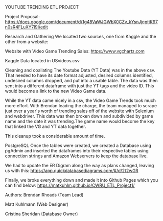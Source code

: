 YOUTUBE TRENDING ETL PROJECT 


Project Proposal:
https://docs.google.com/document/d/1g48VaWJGWbX0CZv_kYsnJjqptjK97n0sR4FLuXY7l9I/edit

Research and Gathering
We located two sources, one from Kaggle and the other from a website:

Website with Video Game Trending Sales: https://www.vgchartz.com

Kaggle Data located in USvideos.csv

Cleaning and coallating
The Youtube Data (YT Data) was in the above csv. That needed to have its date format adjusted, desired columns identified, undesired columns dropped, and put into a usable table. The data was then sent into a different dataframe with just the YT tags and the video ID. This would become a link to the new Video Game data.

While the YT data came nicely in a csv, the Video Game Trends took much more effort. With Brendan leading the charge, the team managed to scrape just over a year's worth of trending sales off of the website with Selenium and webdriver. This data was then broken down and subdivided by game name and the date it was trending.The game name would become the key that linked the VG and YT data together. 

This cleanup took a considerable amount of time. 

PostgreSQL
Once the tables were created, we created a Database using pgAdmin and inserted the dataframes into their respective tables using connection strings and Amazon Webservers to keep the database live.

We had to update the ER Digram along the way as plans changed, leaving us with this:
https://app.quickdatabasediagrams.com/#/d/2t2wGR

Finally, we broke everything down and made it into Github Pages which you can find below:
https://matkuhlm.github.io/CWRU_ETL_Project1/

Authors:
Brendan Rhoads (Team Lead)

Matt Kuhlmann (Web Designer)

Cristina Sheridan (Database Owner)
